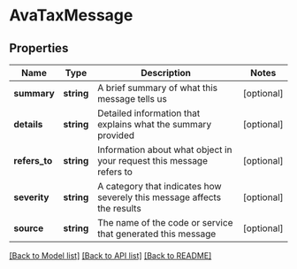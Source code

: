 # AvaTaxMessage

## Properties
Name | Type | Description | Notes
------------ | ------------- | ------------- | -------------
**summary** | **string** | A brief summary of what this message tells us | [optional] 
**details** | **string** | Detailed information that explains what the summary provided | [optional] 
**refers_to** | **string** | Information about what object in your request this message refers to | [optional] 
**severity** | **string** | A category that indicates how severely this message affects the results | [optional] 
**source** | **string** | The name of the code or service that generated this message | [optional] 

[[Back to Model list]](../README.md#documentation-for-models) [[Back to API list]](../README.md#documentation-for-api-endpoints) [[Back to README]](../README.md)



